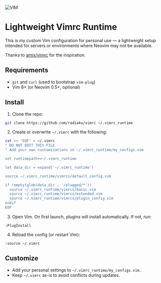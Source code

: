 ![VIM](https://dnp4pehkvoo6n.cloudfront.net/43c5af597bd5c1a64eb1829f011c208f/as/Ultimate%20Vimrc.svg)

# Lightweight Vimrc Runtime

This is my custom Vim configuration for personal use — a lightweight setup intended for servers or environments where Neovim may not be available.

Thanks to [amix/vimrc](https://github.com/amix/vimrc) for the inspiration.

## Requirements
- `git` and `curl` (used to bootstrap `vim-plug`)
- Vim 8+ (or Neovim 0.5+; optional)

## Install

1. Clone the repo:
```sh
git clone https://github.com/radiaku/vimrc ~/.vimrc_runtime
```

2. Create or overwrite `~/.vimrc` with the following:
```sh
cat << 'EOF' > ~/.vimrc
" DO NOT EDIT THIS FILE
" Add your own customizations in ~/.vimrc_runtime/my_configs.vim

set runtimepath+=~/.vimrc_runtime

let data_dir = expand('~/.vimrc_runtime')

source ~/.vimrc_runtime/vimrcs/default_config.vim

if !empty(glob(data_dir . '/plugged/*'))
  source ~/.vimrc_runtime/vimrcs/basic.vim
  source ~/.vimrc_runtime/vimrcs/extended.vim
  source ~/.vimrc_runtime/vimrcs/plugin_config.vim
endif
EOF
```

3. Open Vim. On first launch, plugins will install automatically. If not, run:
```vim
:PlugInstall
```

4. Reload the config (or restart Vim):
```vim
:source ~/.vimrc
```

## Customize
- Add your personal settings to `~/.vimrc_runtime/my_configs.vim`.
- Keep `~/.vimrc` as-is to avoid conflicts during updates.